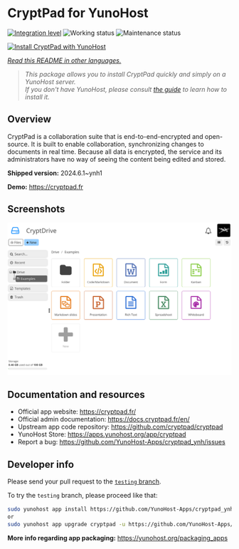 <!--
N.B.: This README was automatically generated by <https://github.com/YunoHost/apps/tree/master/tools/readme_generator>
It shall NOT be edited by hand.
-->

# CryptPad for YunoHost

[![Integration level](https://dash.yunohost.org/integration/cryptpad.svg)](https://ci-apps.yunohost.org/ci/apps/cryptpad/) ![Working status](https://ci-apps.yunohost.org/ci/badges/cryptpad.status.svg) ![Maintenance status](https://ci-apps.yunohost.org/ci/badges/cryptpad.maintain.svg)

[![Install CryptPad with YunoHost](https://install-app.yunohost.org/install-with-yunohost.svg)](https://install-app.yunohost.org/?app=cryptpad)

*[Read this README in other languages.](./ALL_README.md)*

> *This package allows you to install CryptPad quickly and simply on a YunoHost server.*  
> *If you don't have YunoHost, please consult [the guide](https://yunohost.org/install) to learn how to install it.*

## Overview

CryptPad is a collaboration suite that is end-to-end-encrypted and open-source. It is built to enable collaboration, synchronizing changes to documents in real time. Because all data is encrypted, the service and its administrators have no way of seeing the content being edited and stored.

**Shipped version:** 2024.6.1~ynh1

**Demo:** <https://cryptpad.fr>

## Screenshots

![Screenshot of CryptPad](./doc/screenshots/screenshot.png)

## Documentation and resources

- Official app website: <https://cryptpad.fr/>
- Official admin documentation: <https://docs.cryptpad.fr/en/>
- Upstream app code repository: <https://github.com/cryptpad/cryptpad>
- YunoHost Store: <https://apps.yunohost.org/app/cryptpad>
- Report a bug: <https://github.com/YunoHost-Apps/cryptpad_ynh/issues>

## Developer info

Please send your pull request to the [`testing` branch](https://github.com/YunoHost-Apps/cryptpad_ynh/tree/testing).

To try the `testing` branch, please proceed like that:

```bash
sudo yunohost app install https://github.com/YunoHost-Apps/cryptpad_ynh/tree/testing --debug
or
sudo yunohost app upgrade cryptpad -u https://github.com/YunoHost-Apps/cryptpad_ynh/tree/testing --debug
```

**More info regarding app packaging:** <https://yunohost.org/packaging_apps>
